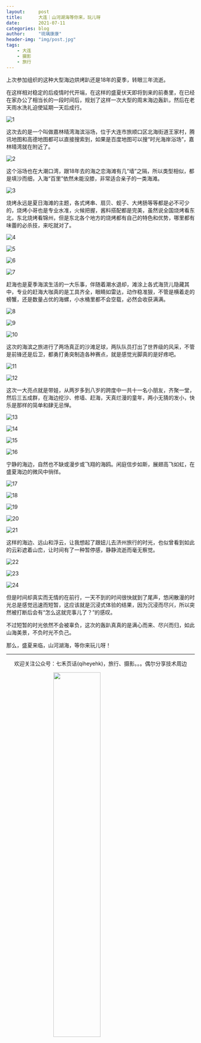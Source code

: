 ```yaml
---
layout:     post
title:      大连｜山河湖海等你来，玩儿呀
date:       2021-07-11
categories: blog
author:     "琉璃康康"
header-img: "img/post.jpg"
tags:
    - 大连
    - 摄影
    - 旅行
---
```


<style>
img{
  display:block;
  margin:0
  auto;
}
</style>

<meta name="referrer" content="never">

上次参加组织的这种大型海边烘烤趴还是18年的夏季，转眼三年流逝。

在这样相对稳定的后疫情时代开端，在这样的盛夏伏天即将到来的前奏里，在已经在家办公了相当长的一段时间后，规划了这样一次大型的周末海边轰趴，然后在老天雨水洗礼迫使延期一天后成行。

![1][1]

这次去的是一个叫做嘉林晴湾海滨浴场，位于大连市旅顺口区北海街道王家村，腾讯地图和高德地图都可以直接搜索到，如果是百度地图可以搜“时光海岸浴场”，嘉林晴湾就在附近了。

![2][2]

这个浴场也在大潮口湾，跟18年去的海之恋海滩有几“墙”之隔，所以类型相似，都是填沙而细，入海“百里”依然未能没膝，非常适合亲子的一类海滩。

![3][3]

烧烤永远是夏日海滩的主题，各式烤串、扇贝、蚬子、大烤肠等等都是必不可少的，烧烤小哥也是专业水准，火候把握，酱料搭配都是完美，虽然说全国烧烤看东北，东北烧烤看锦州，但是东北各个地方的烧烤都有自己的特色和优势，哪里都有味蕾的必杀技，来吃就对了。

![4][4]

![5][5]

![6][6]

![7][7]

赶海也是夏季海滨生活的一大乐事，伴随着潮水退却，滩涂上各式海货儿隐藏其中，专业的赶海大咖真的是工具齐全，眼睛如雷达，动作稳准狠，不管是横着走的螃蟹，还是数量占优的海螺，小水桶里都不会空载，必然会收获满满。

![8][8]

![9][9]

![10][10]

这次的海滨之旅进行了两场真正的沙滩足球，两队队员打出了世界级的风采，不管是前锋还是后卫，都勇打勇突制造各种赛点，就是感觉光脚真的是好疼吧。

![11][11]

![12][12]

这次一大亮点就是带娃，从两岁多到八岁的跨度中一共十一名小朋友，齐聚一堂，然后三五成群，在海边挖沙、修墙、赶海，天真烂漫的童年，两小无猜的发小，快乐是那样的简单和肆无忌惮。

![13][13]

![14][14]

![15][15]

![16][16]

​宁静的海边，自然也不缺或漫步或飞翔的海鸥。闲庭信步如斯，展翅高飞如虹，在盛夏海边的微风中徜徉​。

![17][17]

![18][18]

![19][19]

![20][20]

![21][21]

这样的海边、远山和浮云，让我想起了跟妞儿去济州旅行的时光，也似曾看到如此的云彩遮着山峦，让时间有了一种暂停感，静静流逝而毫无察觉。

![22][22]

![23][23]

![24][24]

但是时间却真实而无情的在前行，一天不到的时间很快就到了尾声，悠闲散漫的时光总是感觉迅速而短暂，这应该就是沉浸式体验的结果，因为沉浸而尽兴，所以突然被打断后会有“怎么这就完事儿了？”的感叹。

不过短暂的时光依然不会被辜负，这次的轰趴真真的是满心而来、尽兴而归，如此山海美景，不负时光不负己。

那么，盛夏来临，山河湖海，等你来玩儿呀！

------------
<p align="center">欢迎关注公众号：七禾页话(qiheyehk)，旅行、摄影。。。偶尔分享技术周边</p>
<img src="https://mmbiz.qpic.cn/mmbiz_jpg/QqiaFS6NT0eAaCjLpPgUZricqK7lIOO3hYEYIbjibRlYaiaTsib0reaQfQTmaibVw2QqZLibBWpCHJdg0v3V7yX8sQgWw/0?wx_fmt=jpeg" width="50%"/>


[1]:https://mmbiz.qpic.cn/mmbiz_jpg/QqiaFS6NT0eBzh9gicVM4KmiaWFl8aeic640LnMxRqecMYRk2C7jjA4B6Mia7LxdUIlGrnjYOWicrEjuhr9LhzFsxhaw/0?wx_fmt=jpeg


[2]:https://mmbiz.qpic.cn/mmbiz_jpg/QqiaFS6NT0eBzh9gicVM4KmiaWFl8aeic640CMuJBSg6jv0tSeNrXpqH7vc9E8duDdJ5cSOsBD6sCBMDhO8X7YFzOQ/0?wx_fmt=jpeg


[3]:https://mmbiz.qpic.cn/mmbiz_jpg/QqiaFS6NT0eBzh9gicVM4KmiaWFl8aeic640ljpHIRCRyO8xdaJ8Y5CJn2pnibaL9XoauKazzNDxichZt6yltNl13xsA/0?wx_fmt=jpeg


[4]:https://mmbiz.qpic.cn/mmbiz_jpg/QqiaFS6NT0eBzh9gicVM4KmiaWFl8aeic640ATPuCibD0KLosSXnDDyKsQ0InR3HicyZCUj6bQMTAGprITlia16G3vTsg/0?wx_fmt=jpeg


[5]:https://mmbiz.qpic.cn/mmbiz_jpg/QqiaFS6NT0eBzh9gicVM4KmiaWFl8aeic640W8DHuJ0jRzialD9nuHUxLW1Rj0XzQCZ9B2ib5hTRBoSFIJQNHL6z6wAw/0?wx_fmt=jpeg


[6]:https://mmbiz.qpic.cn/mmbiz_jpg/QqiaFS6NT0eBzh9gicVM4KmiaWFl8aeic6405CsRFxuSib5lVO9oOMxAoxMj8uLasfDcTeDf671u9f2J7O7q2OIibU1w/0?wx_fmt=jpeg


[7]:https://mmbiz.qpic.cn/mmbiz_jpg/QqiaFS6NT0eBzh9gicVM4KmiaWFl8aeic640XfqPibfrUb9tdnFShmPbyS9gUpSibq4SriazfB9m2bX5yEcKU4o61RQLw/0?wx_fmt=jpeg


[8]:https://mmbiz.qpic.cn/mmbiz_jpg/QqiaFS6NT0eBzh9gicVM4KmiaWFl8aeic640pEaBU6WT8MOict24ibNz2lkj9mR6OeT1D1UUfdZpqtmOgLxGMCCJbEcg/0?wx_fmt=jpeg


[9]:https://mmbiz.qpic.cn/mmbiz_jpg/QqiaFS6NT0eBzh9gicVM4KmiaWFl8aeic640b547ImYklbPDAP0D0ULwWgYVTwSPF3aUImlklZpyPNSMMpjQNc2Tiag/0?wx_fmt=jpeg


[10]:https://mmbiz.qpic.cn/mmbiz_jpg/QqiaFS6NT0eBzh9gicVM4KmiaWFl8aeic640D2NibYFOY76QMicVF2ZtpeBvnM9M42xjWmspv0tGONiakohO1cW0XpGmw/0?wx_fmt=jpeg


[11]:https://mmbiz.qpic.cn/mmbiz_jpg/QqiaFS6NT0eBzh9gicVM4KmiaWFl8aeic6408DAlEZ74DEWWJ2He7Wxr00z3HBOicszexMQnnnTAwoh4HURMHd0k2Iw/0?wx_fmt=jpeg


[12]:https://mmbiz.qpic.cn/mmbiz_jpg/QqiaFS6NT0eBzh9gicVM4KmiaWFl8aeic640p9IejUicPxIrovmDobrGX4wFka2YnApasMCCtufa4h9sJ8waI55r89g/0?wx_fmt=jpeg


[13]:https://mmbiz.qpic.cn/mmbiz_jpg/QqiaFS6NT0eBzh9gicVM4KmiaWFl8aeic640gOsuFJDzYxBWlYiaibyicJdSwrV8ViaNlRcqoren7lGysWt988TcDLZNTQ/0?wx_fmt=jpeg


[14]:https://mmbiz.qpic.cn/mmbiz_jpg/QqiaFS6NT0eBzh9gicVM4KmiaWFl8aeic640oNhr9hQlI2tcI4adVicarH9DH3IdMsyVydh2tkibNBGOovlbvHgiaSWqA/0?wx_fmt=jpeg


[15]:https://mmbiz.qpic.cn/mmbiz_jpg/QqiaFS6NT0eBzh9gicVM4KmiaWFl8aeic640GDGCnSHEzv3MIIUZG4rxCjHBbcO41dG7ziaZ0Wic2DUxxnBnBp74wh2g/0?wx_fmt=jpeg


[16]:https://mmbiz.qpic.cn/mmbiz_jpg/QqiaFS6NT0eBzh9gicVM4KmiaWFl8aeic640zIiafn4HD04HYG7YiaCpJicw7zvic4q98y3hDeDbBAq8vNowcU9SmAt2oQ/0?wx_fmt=jpeg


[17]:https://mmbiz.qpic.cn/mmbiz_jpg/QqiaFS6NT0eBzh9gicVM4KmiaWFl8aeic640RR8xlqqU3jvyMicboYAXXkiclX6BRGKCMpFf53501aoxdE1Nj8YzUibXg/0?wx_fmt=jpeg


[18]:https://mmbiz.qpic.cn/mmbiz_jpg/QqiaFS6NT0eBzh9gicVM4KmiaWFl8aeic640gwGkQqiaBBY1Msq90ls8YMxD9RJTicfucNDBALj5UUcVfRbDFafD0rKg/0?wx_fmt=jpeg


[19]:https://mmbiz.qpic.cn/mmbiz_jpg/QqiaFS6NT0eBzh9gicVM4KmiaWFl8aeic640C8UeXMTvLyXFACIufcotWv2ibrp0slv4IB0ouIe5wsSDTk7ezMR4xRw/0?wx_fmt=jpeg


[20]:https://mmbiz.qpic.cn/mmbiz_jpg/QqiaFS6NT0eBzh9gicVM4KmiaWFl8aeic640xLlMhRMnWk2zv7aY7bcib1oBBpXbE0UiapHTLUIVlbiaC2auQFZaueg1Q/0?wx_fmt=jpeg


[21]:https://mmbiz.qpic.cn/mmbiz_jpg/QqiaFS6NT0eBzh9gicVM4KmiaWFl8aeic640nVsg7icfhkWVB3gpE5pKL0LprEwX76uZVibHhBkic18Mcl9ejKcgPJsqA/0?wx_fmt=jpeg


[22]:https://mmbiz.qpic.cn/mmbiz_jpg/QqiaFS6NT0eBzh9gicVM4KmiaWFl8aeic640WbNQbj35YfpWJnpbmAqVYBicx43qvMShGI08n21bq7RhKqHjHdgQTicA/0?wx_fmt=jpeg


[23]:https://mmbiz.qpic.cn/mmbiz_jpg/QqiaFS6NT0eBzh9gicVM4KmiaWFl8aeic640aorTLWKyNrqQRtsckWDk8cQfZ5Vnz1TonOhs9EdTWib1icQA3aqib2Glg/0?wx_fmt=jpeg


[24]:https://mmbiz.qpic.cn/mmbiz_jpg/QqiaFS6NT0eBzh9gicVM4KmiaWFl8aeic640rRpPbicuYJqfyaY94ngL4qxPgTFT3FOWQXOuic65KC01f45ONSuQzV9w/0?wx_fmt=jpeg


